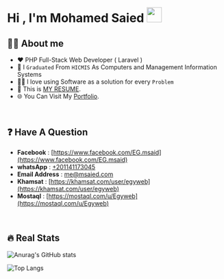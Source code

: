 # Hi , I'm Mohamed Saied  <img src="https://media.giphy.com/media/hvRJCLFzcasrR4ia7z/giphy.gif" width="35">


## :sassy_man:  About me
- :heart: PHP Full-Stack Web Developer ( Laravel )
- :school: I `Graduated` From `HICMIS` As Computers and Management Information Systems 
- :technologist: I love using Software as a solution for every `Problem`
- :thinking: This is [MY RESUME](https://drive.google.com/file/d/1MF20IPRJyzfy32mhEutjL5EpSls0w2Q8/view).
- :globe_with_meridians: You Can Visit My [Portfolio](https://msaied.com).

<br>

## :question:  Have A Question 

- **Facebook** : [https://www.facebook.com/EG.msaid](https://www.facebook.com/EG.msaid)
- **whatsApp** : [+201141173045](https://wa.me/201141173045)
- **Email Address** : me@msaied.com
- **Khamsat** : [https://khamsat.com/user/egyweb](https://khamsat.com/user/egyweb)
- **Mostaql** : [https://mostaql.com/u/Egyweb](https://mostaql.com/u/Egyweb)

<br>

## 🔥 Real Stats
![Anurag's GitHub stats](https://github-readme-stats.vercel.app/api?username=EGYWEB-Mohamed&show_icons=true&include_all_commits=true&count_private=true)

![Top Langs](https://github-readme-stats.vercel.app/api/top-langs/?username=EGYWEB-Mohamed&show_icons=true&include_all_commits=true&count_private=true&layout=compact)
